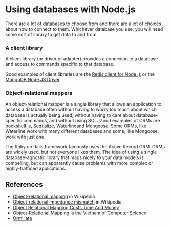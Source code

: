 # Using databases with Node.js

There are a lot of databases to choose from and there are a lot of choices about how to connect to them. Whichever database you use, you will need some sort of library to get data to and from.

### A client library
A client library (or driver or adapter) provides a connexion to a database and access to commands specific to that database. 

Good examples of client libraries are the [Redis client for Node.js](https://github.com/NodeRedis/node_redis) or the [MongoDB Node.JS Driver](https://github.com/mongodb/node-mongodb-native).

### Object-relational mappers
An object-relational mapper is a single library that allows an application to access a database often without having to worry too much about which database is actually being used, without having to care about database-specific commands, and without using SQL. 
Good examples of ORMs are [bookshelf.js](https://github.com/tgriesser/bookshelf), [Sequalize](https://github.com/sequelize/sequelize), [Waterline](https://github.com/sequelize/sequelize )and [Mongoose](https://github.com/Automattic/mongoose). Some ORMs, like Waterline work with many different databases and some, like Mongoose, work with just one.

The Ruby on Rails framework famously uses the Active Record ORM. ORMs are widely used, but not everyone likes them. The idea of using a single database-agnostic library that maps nicely to your data models is compelling, but can apparently cause problems with more complex or highly-trafficed applications.

## References
+ [Object-relational mapping](https://en.wikipedia.org/wiki/Object-relational_mapping) in Wikipedia
+ [Object-relational impedance mismatch](https://en.wikipedia.org/wiki/Object-relational_impedance_mismatch) in Wikipedia
+ [Object Relational Mapping Costs Time And Money](http://c2.com/cgi/wiki?ObjectRelationalMappingCostsTimeAndMoney)
+ [Object-Relational Mapping is the Vietnam of Computer Science](http://blog.codinghorror.com/object-relational-mapping-is-the-vietnam-of-computer-science/)
+ [OrmHate](http://martinfowler.com/bliki/OrmHate.html)
